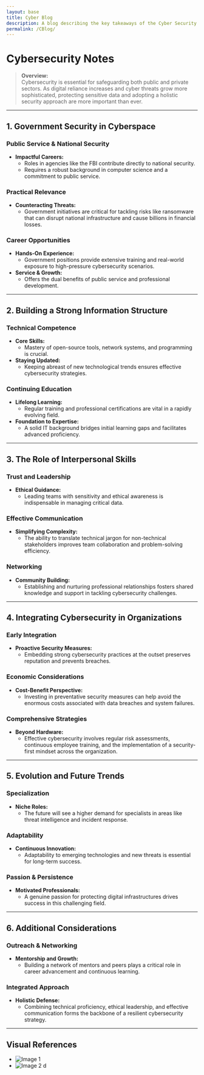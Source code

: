 ```yaml
---
layout: base
title: Cyber Blog
description: A blog describing the key takeaways of the Cyber Security presentation.
permalink: /CBlog/
---
```


# Cybersecurity Notes

> **Overview:**  
> Cybersecurity is essential for safeguarding both public and private sectors. As digital reliance increases and cyber threats grow more sophisticated, protecting sensitive data and adopting a holistic security approach are more important than ever.

---

## 1. Government Security in Cyberspace

### Public Service & National Security
- **Impactful Careers:**  
  - Roles in agencies like the FBI contribute directly to national security.
  - Requires a robust background in computer science and a commitment to public service.

### Practical Relevance
- **Counteracting Threats:**  
  - Government initiatives are critical for tackling risks like ransomware that can disrupt national infrastructure and cause billions in financial losses.

### Career Opportunities
- **Hands-On Experience:**  
  - Government positions provide extensive training and real-world exposure to high-pressure cybersecurity scenarios.
- **Service & Growth:**  
  - Offers the dual benefits of public service and professional development.

---

## 2. Building a Strong Information Structure

### Technical Competence
- **Core Skills:**  
  - Mastery of open-source tools, network systems, and programming is crucial.
- **Staying Updated:**  
  - Keeping abreast of new technological trends ensures effective cybersecurity strategies.

### Continuing Education
- **Lifelong Learning:**  
  - Regular training and professional certifications are vital in a rapidly evolving field.
- **Foundation to Expertise:**  
  - A solid IT background bridges initial learning gaps and facilitates advanced proficiency.

---

## 3. The Role of Interpersonal Skills

### Trust and Leadership
- **Ethical Guidance:**  
  - Leading teams with sensitivity and ethical awareness is indispensable in managing critical data.

### Effective Communication
- **Simplifying Complexity:**  
  - The ability to translate technical jargon for non-technical stakeholders improves team collaboration and problem-solving efficiency.

### Networking
- **Community Building:**  
  - Establishing and nurturing professional relationships fosters shared knowledge and support in tackling cybersecurity challenges.

---

## 4. Integrating Cybersecurity in Organizations

### Early Integration
- **Proactive Security Measures:**  
  - Embedding strong cybersecurity practices at the outset preserves reputation and prevents breaches.
  
### Economic Considerations
- **Cost-Benefit Perspective:**  
  - Investing in preventative security measures can help avoid the enormous costs associated with data breaches and system failures.

### Comprehensive Strategies
- **Beyond Hardware:**  
  - Effective cybersecurity involves regular risk assessments, continuous employee training, and the implementation of a security-first mindset across the organization.

---

## 5. Evolution and Future Trends

### Specialization
- **Niche Roles:**  
  - The future will see a higher demand for specialists in areas like threat intelligence and incident response.
  
### Adaptability
- **Continuous Innovation:**  
  - Adaptability to emerging technologies and new threats is essential for long-term success.

### Passion & Persistence
- **Motivated Professionals:**  
  - A genuine passion for protecting digital infrastructures drives success in this challenging field.

---

## 6. Additional Considerations

### Outreach & Networking
- **Mentorship and Growth:**  
  - Building a network of mentors and peers plays a critical role in career advancement and continuous learning.

### Integrated Approach
- **Holistic Defense:**  
  - Combining technical proficiency, ethical leadership, and effective communication forms the backbone of a resilient cybersecurity strategy.

---

## Visual References

- ![Image 1](https://github.com/user-attachments/assets/334e62af-3b74-4104-af96-185970086a70)
- ![Image 2](https://github.com/user-attachments/assets/273d69e4-8fef-48e3-acd1-8b59be476afb)
d